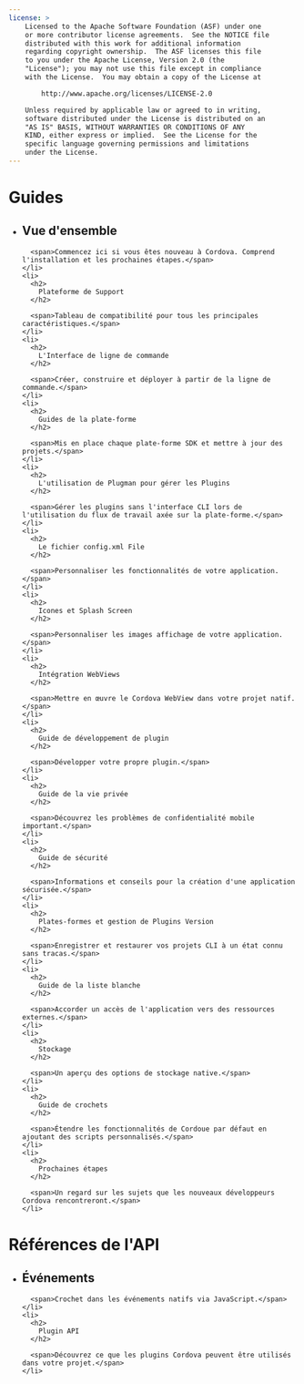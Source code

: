 ```yaml
---
license: >
    Licensed to the Apache Software Foundation (ASF) under one
    or more contributor license agreements.  See the NOTICE file
    distributed with this work for additional information
    regarding copyright ownership.  The ASF licenses this file
    to you under the Apache License, Version 2.0 (the
    "License"); you may not use this file except in compliance
    with the License.  You may obtain a copy of the License at

        http://www.apache.org/licenses/LICENSE-2.0

    Unless required by applicable law or agreed to in writing,
    software distributed under the License is distributed on an
    "AS IS" BASIS, WITHOUT WARRANTIES OR CONDITIONS OF ANY
    KIND, either express or implied.  See the License for the
    specific language governing permissions and limitations
    under the License.
---
```


<div id="home">
  <h1>
    Guides
  </h1>

  <ul>
    <li>
      <h2>
        Vue d'ensemble
      </h2>

      <span>Commencez ici si vous êtes nouveau à Cordova. Comprend l'installation et les prochaines étapes.</span>
    </li>
    <li>
      <h2>
        Plateforme de Support
      </h2>

      <span>Tableau de compatibilité pour tous les principales caractéristiques.</span>
    </li>
    <li>
      <h2>
        L'Interface de ligne de commande
      </h2>

      <span>Créer, construire et déployer à partir de la ligne de commande.</span>
    </li>
    <li>
      <h2>
        Guides de la plate-forme
      </h2>

      <span>Mis en place chaque plate-forme SDK et mettre à jour des projets.</span>
    </li>
    <li>
      <h2>
        L'utilisation de Plugman pour gérer les Plugins
      </h2>

      <span>Gérer les plugins sans l'interface CLI lors de l'utilisation du flux de travail axée sur la plate-forme.</span>
    </li>
    <li>
      <h2>
        Le fichier config.xml File
      </h2>

      <span>Personnaliser les fonctionnalités de votre application.</span>
    </li>
    <li>
      <h2>
        Icones et Splash Screen
      </h2>

      <span>Personnaliser les images affichage de votre application.</span>
    </li>
    <li>
      <h2>
        Intégration WebViews
      </h2>

      <span>Mettre en œuvre le Cordova WebView dans votre projet natif.</span>
    </li>
    <li>
      <h2>
        Guide de développement de plugin
      </h2>

      <span>Développer votre propre plugin.</span>
    </li>
    <li>
      <h2>
        Guide de la vie privée
      </h2>

      <span>Découvrez les problèmes de confidentialité mobile important.</span>
    </li>
    <li>
      <h2>
        Guide de sécurité
      </h2>

      <span>Informations et conseils pour la création d'une application sécurisée.</span>
    </li>
    <li>
      <h2>
        Plates-formes et gestion de Plugins Version
      </h2>

      <span>Enregistrer et restaurer vos projets CLI à un état connu sans tracas.</span>
    </li>
    <li>
      <h2>
        Guide de la liste blanche
      </h2>

      <span>Accorder un accès de l'application vers des ressources externes.</span>
    </li>
    <li>
      <h2>
        Stockage
      </h2>

      <span>Un aperçu des options de stockage native.</span>
    </li>
    <li>
      <h2>
        Guide de crochets
      </h2>

      <span>Étendre les fonctionnalités de Cordoue par défaut en ajoutant des scripts personnalisés.</span>
    </li>
    <li>
      <h2>
        Prochaines étapes
      </h2>

      <span>Un regard sur les sujets que les nouveaux développeurs Cordova rencontreront.</span>
    </li>
  </ul>

  <h1>
    Références de l'API
  </h1>

  <ul>
    <li>
      <h2>
        Événements
      </h2>

      <span>Crochet dans les événements natifs via JavaScript.</span>
    </li>
    <li>
      <h2>
        Plugin API
      </h2>

      <span>Découvrez ce que les plugins Cordova peuvent être utilisés dans votre projet.</span>
    </li>
  </ul>
</div>
